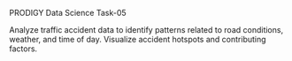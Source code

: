 PRODIGY Data Science Task-05

Analyze traffic accident data to identify patterns related to road conditions, weather, and time of day. Visualize accident hotspots and contributing factors.
